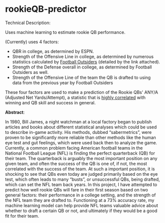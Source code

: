 # rookieQB-predictor

Technical Description: 

Uses machine learning to estimate rookie QB performance. 

(Currently) uses 4 factors:
* QBR in college, as determined by ESPN.
* Strength of the Offensive Line in college, as determined by numerous statistics calculated by [Football Outsiders](https://www.footballoutsiders.com/info/methods) (detailed by the link attached).
* Strength of the Defense overall in college, as determined by Football Outsiders as well. 
* Strength of the Offensive Line of the team the QB is drafted to using data from the previous year by Football Outsiders

These four factors are used to make a prediction of the Rookie QBs' ANY/A (Adjusted Net Yards/Attempt), a statistic that is [highly correlated](https://www.sportingcharts.com/dictionary/nfl/adjusted-net-yards-per-pass-attempt.aspx) with winning and QB skill and success in general. 


__Abstract__:


In 1980, Bill James, a night watchman at a local factory began to publish articles and books about different statistical analyses which could be used to describe in-game activity. His methods, dubbed “sabermetrics”, were proven to be significantly more reliable than other methods like the human eye test and gut feelings, which were used back then to analyze the game. Currently, a common problem facing American football teams in the National Football League (NFL) is finding the perfect quarterback (QB) for their team. The quarterback is arguably the most important position on any given team, and often the success of the QB is one of, if not, the most correlated with the success of the team. At such a important position, it is shocking to see that QBs even today are judged primarily based on the eye test, which often leads to many “busts”, or unsuccessful QBs, being drafted, which can set the NFL team back years. In this project, I have attempted to predict how well rookie QBs will fare in their first season based on two general factors: their performance in a college setting, and the strength of the NFL team they are drafted to. Functioning at a 73% accuracy rate, my machine learning model can help provide NFL teams valuable advice about whether to draft a certain QB or not, and ultimately if they would be a good fit for their team. 

